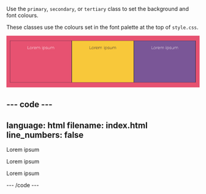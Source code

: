 Use the `primary`, `secondary`, or `tertiary` class to set the background and font colours.

These classes use the colours set in the font palette at the top of `style.css`.

![Three boxes. Each box has different contrasting background and text colours.](images/colour-classes.png)

## --- code ---

language: html
filename: index.html
line_numbers: false
--------------------------------------------------------

<section class="wrap">
    <div class="primary">
        <p>Lorem ipsum</p>
    </div>
    <div class="secondary">
        <p>Lorem ipsum</p>
    </div>
    <div class="tertiary">
        <p>Lorem ipsum</p>
    </div>
</section>

\--- /code ---
